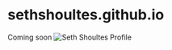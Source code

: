# sethshoultes.github.io
Coming soon
![Seth Shoultes Profile](https://github.com/user-attachments/assets/3665e4c5-936f-4264-baa1-f8115540386a)
